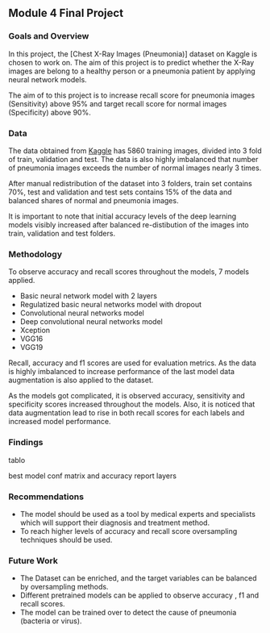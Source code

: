 ## Module 4 Final Project
### Goals and Overview

In this project, the [Chest X-Ray Images (Pneumonia)] dataset on Kaggle is chosen to work on. The aim of this project is to predict whether the X-Ray images are belong to a healthy person or a pneumonia patient by applying neural network models.

The aim of to this project is to increase recall score for pneumonia images (Sensitivity) above 95% and target recall score for normal images (Specificity) above 90%.

### Data

The data obtained from [Kaggle](https://www.kaggle.com/paultimothymooney/chest-xray-pneumonia) has 5860 training images, divided into 3 fold of train, validation and test. The data is also highly imbalanced that number of pneumonia images exceeds the number of normal images nearly 3 times.

After manual redistribution of the dataset into 3 folders, train set contains 70%, test and validation and test sets contains 15% of the data and balanced shares of normal and pneumonia images.

It is important to note that initial accuracy levels of the deep learning models visibly increased after balanced re-distibution of the images into train, validation and test folders. 

### Methodology

To observe accuracy and recall scores throughout the models, 7 models applied. 

- Basic neural network model with 2 layers
- Regulatized basic neural networks model with dropout
- Convolutional neural networks model
- Deep convolutional neural networks model
- Xception
- VGG16
- VGG19 

Recall, accuracy and f1 scores are used for evaluation metrics. As the data is highly imbalanced to increase performance of the last model data augmentation is also applied to the dataset.

As the models got complicated, it is observed accuracy, sensitivity and specificity scores increased throughout the models. Also, it is noticed that data augmentation lead to rise in both recall scores for each labels and increased model performance.

### Findings

tablo 

best model conf matrix and accuracy report layers



### Recommendations
- The model should be used as a tool by medical experts and specialists which will support their diagnosis and treatment method.
- To reach higher levels of accuracy and recall score oversampling techniques should be used.



### Future Work 
- The Dataset can be enriched, and the target variables can be balanced by oversampling methods. 
- Different pretrained models can be applied to observe accuracy , f1 and recall scores. 
- The model can be trained over to detect the cause of pneumonia (bacteria or virus).

